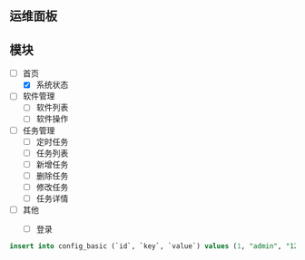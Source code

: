 

## 运维面板



## 模块

- [ ] 首页
    - [x] 系统状态

- [ ] 软件管理
    - [ ] 软件列表
    - [ ] 软件操作

- [ ] 任务管理
    - [ ] 定时任务
    - [ ] 任务列表
    - [ ] 新增任务
    - [ ] 删除任务
    - [ ] 修改任务
    - [ ] 任务详情

- [ ] 其他
    - [ ] 登录
    

```SQL
insert into config_basic (`id`, `key`, `value`) values (1, "admin", "123456");
```